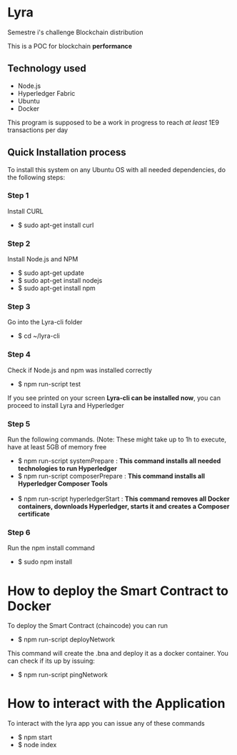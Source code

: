 
# Lyra
Semestre i's challenge Blockchain distribution

<p> This is a POC for blockchain <b>performance</b> </p>
<h2> Technology used </h2>
<ul>
  <li>Node.js</li>
  <li>Hyperledger Fabric</li>
  <li>Ubuntu</li>
  <li> Docker </li>
</ul>

<p> This program is supposed to be a work in progress to reach <i>at least</i> 1E9 transactions per day </p>

<h2> Quick Installation process </h2>
<p> To install this system on any Ubuntu OS with all needed dependencies, do the following steps: </p>
<h3> Step 1 </h3>
<p> Install CURL </p>
<ul>
  <li> $ sudo apt-get install curl </li>
</ul>
<h3> Step 2 </h3>
<p> Install Node.js and NPM </p>
<ul>
    <li>$ sudo apt-get update</li>
    <li>$ sudo apt-get install nodejs</li>
    <li>$ sudo apt-get install npm</li>
</ul>
<h3> Step 3 </h3>
<p> Go into the Lyra-cli folder  </p>
<ul>
  <li>
    $ cd ~/lyra-cli
  </li>
</ul>   
<h3> Step 4 </h3>
<p> Check if Node.js and npm was installed correctly </p>
<ul>
  <li>
    $ npm run-script test
  </li>
</ul>

<p> If you see printed on your screen <b>Lyra-cli can be installed now</b>, you can proceed to install Lyra and Hyperledger </p>

<h3> Step 5 </h3>
<p> Run the following commands. (Note: These might take up to 1h to execute, have at least 5GB of memory free </p>
<ul>
  <li> $ npm run-script systemPrepare : <b> This command installs all needed technologies to run Hyperledger </b></li>
  <li> $ npm run-script composerPrepare : <b> This command installs all Hyperledger Composer Tools </b></li>
  <li> $ npm run-script hyperledgerStart : <b> This command removes all Docker containers, downloads Hyperledger, starts it and creates a Composer certificate</b></li>
</ul>

<h3> Step 6 </h3> 
<p> Run the npm install command </p>
<ul>
    <li>
    $ sudo npm install
  </li>
  </ul>
  
<h1> How to deploy the Smart Contract to Docker </h1>
<p> To deploy the Smart Contract (chaincode) you can run </p>
  <ul>
  <li> $ npm run-script deployNetwork </li>
  </ul>
<p> This command will create the .bna and deploy it as a docker container. You can check if its up by issuing: </p>
  <ul>
  <li> $ npm run-script pingNetwork </li>
  </ul>
  
<h1> How to interact with the Application </h1>
<p> To interact with the lyra app you can issue any of these commands </p>
<ul>
  <li> $ npm start </li>
  <li> $ node index </li>
  </ul>
